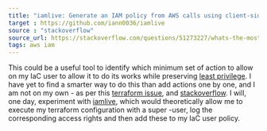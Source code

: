 ```yaml
---
title: "iamlive: Generate an IAM policy from AWS calls using client-side monitoring (CSM) or embedded proxy"
target : https://github.com/iann0036/iamlive
source : "stackoverflow"
source_url: https://stackoverflow.com/questions/51273227/whats-the-most-efficient-way-to-determine-the-minimum-aws-permissions-necessary
tags: aws iam
---
```


This could be a useful tool to identify which minimum set of action to allow on my IaC user to allow it to do its works while preserving [least privilege](https://docs.aws.amazon.com/IAM/latest/UserGuide/best-practices.html#grant-least-privilege).
I have yet to find a smarter way to do this than add actions one by one, and I am not on my own - as per this [terraform issue](https://github.com/hashicorp/terraform/issues/2834), and [stackoverflow](https://stackoverflow.com/questions/51273227/whats-the-most-efficient-way-to-determine-the-minimum-aws-permissions-necessary).
I will, one day, experiment with [iamlive](https://github.com/iann0036/iamlive), which would theoretically allow me to execute my terraform configuration with a super -user, log the corresponding access rights and then add these to my IaC user policy.

